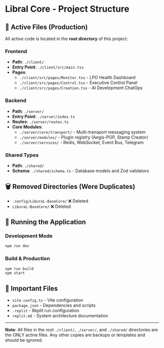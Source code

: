 # Libral Core - Project Structure

## 📂 Active Files (Production)

All active code is located in the **root directory** of this project:

### Frontend
- **Path**: `./client/`
- **Entry Point**: `./client/src/main.tsx`
- **Pages**:
  - `./client/src/pages/Monitor.tsx` - LPO Health Dashboard
  - `./client/src/pages/Control.tsx` - Executive Control Panel
  - `./client/src/pages/Creation.tsx` - AI Development ChatOps

### Backend
- **Path**: `./server/`
- **Entry Point**: `./server/index.ts`
- **Routes**: `./server/routes.ts`
- **Core Modules**:
  - `./server/core/transport/` - Multi-transport messaging system
  - `./server/modules/` - Plugin registry (Aegis-PGP, Stamp Creator)
  - `./server/services/` - Redis, WebSocket, Event Bus, Telegram

### Shared Types
- **Path**: `./shared/`
- **Schema**: `./shared/schema.ts` - Database models and Zod validators

## 🗑️ Removed Directories (Were Duplicates)
- `.config/LiburaL-BaseCore/` ❌ Deleted
- `LiburaL-BaseCore/` ❌ Deleted

## 🚀 Running the Application

### Development Mode
```bash
npm run dev
```

### Build & Production
```bash
npm run build
npm start
```

## 📝 Important Files
- `vite.config.ts` - Vite configuration
- `package.json` - Dependencies and scripts
- `.replit` - Replit run configuration
- `replit.md` - System architecture documentation

---

**Note**: All files in the root `./client/`, `./server/`, and `./shared/` directories are the ONLY active files. Any other copies are backups or templates and should be ignored.
